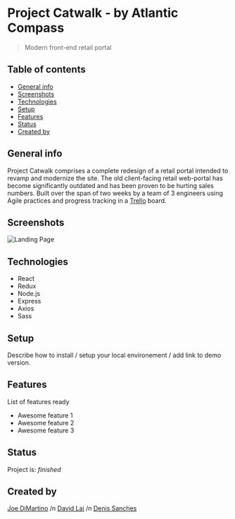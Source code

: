 # Project Catwalk - by Atlantic Compass

> Modern front-end retail portal

## Table of contents

- [General info](#general-info)
- [Screenshots](#screenshots)
- [Technologies](#technologies)
- [Setup](#setup)
- [Features](#features)
- [Status](#status)
- [Created by](#created-by)

## General info

Project Catwalk comprises a complete redesign of a retail portal intended to revamp and modernize the site. The old client-facing retail web-portal has become significantly outdated and has been proven to be hurting sales numbers.
Built over the span of two weeks by a team of 3 engineers using Agile practices and progress tracking in a [Trello](https://trello.com/b/RQDQjDmW/hr-project-catwalk) board.

## Screenshots

![Landing Page](./dist/attributes/landing-page.gif)

## Technologies

- React
- Redux
- Node.js
- Express
- Axios
- Sass

## Setup

Describe how to install / setup your local environement / add link to demo version.

## Features

List of features ready

- Awesome feature 1
- Awesome feature 2
- Awesome feature 3

## Status

Project is: _finished_

## Created by

[Joe DiMartino](https://github.com/Joed11) /n
[David Lai](https://github.com/punkvidi) /n
[Denis Sanches](https://github.com/efir-tractatus)

